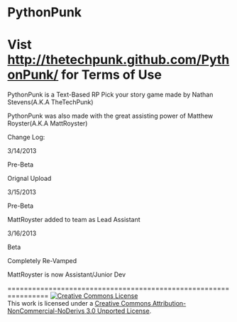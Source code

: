 PythonPunk
==========

Vist http://thetechpunk.github.com/PythonPunk/
for Terms of Use
============================================================================================
PythonPunk is a Text-Based RP Pick your story game made by Nathan Stevens(A.K.A TheTechPunk)

PythonPunk was also made with the great assisting power of Matthew Royster(A.K.A MattRoyster)

Change Log:

3/14/2013

Pre-Beta

Orignal Upload

3/15/2013

Pre-Beta

MattRoyster added to team as Lead Assistant

3/16/2013

Beta

Completely Re-Vamped

MattRoyster is now Assistant/Junior Dev



================================================================
<a rel="license" href="http://creativecommons.org/licenses/by-nc-nd/3.0/"><img alt="Creative Commons License" style="border-width:0" src="http://i.creativecommons.org/l/by-nc-nd/3.0/80x15.png" /></a><br />This work is licensed under a <a rel="license" href="http://creativecommons.org/licenses/by-nc-nd/3.0/">Creative Commons Attribution-NonCommercial-NoDerivs 3.0 Unported License</a>.
